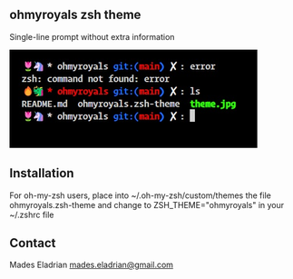 ## ohmyroyals zsh theme

Single-line prompt without extra information 

![ohmyroyals](theme.jpg)

## Installation

For oh-my-zsh users, place into ~/.oh-my-zsh/custom/themes the file ohmyroyals.zsh-theme and change to ZSH_THEME="ohmyroyals" in your ~/.zshrc file

## Contact

Mades Eladrian <mades.eladrian@gmail.com>